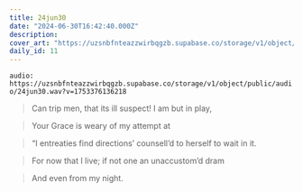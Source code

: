 ```yaml
---
title: 24jun30
date: "2024-06-30T16:42:40.000Z"
description: 
cover_art: "https://uzsnbfnteazzwirbqgzb.supabase.co/storage/v1/object/public/cover-art/24jun30.png?v=1753374920217"
daily_id: 11
---
```



`audio: https://uzsnbfnteazzwirbqgzb.supabase.co/storage/v1/object/public/audio/24jun30.wav?v=1753376136218`


> Can trip men, that its ill suspect! I am but in play,

> Your Grace is weary of my attempt at

> “I entreaties find directions’ counsell’d to herself to wait in it.

> For now that I live; if not one an unaccustom’d dram

> And even from my night.